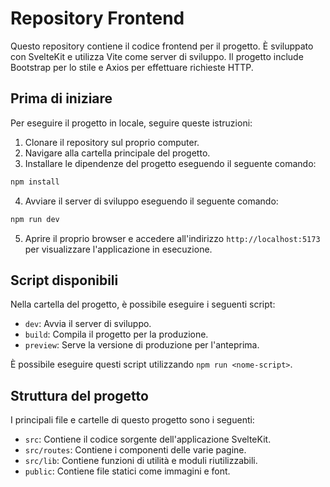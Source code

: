 # Repository Frontend

Questo repository contiene il codice frontend per il progetto. È sviluppato con SvelteKit e utilizza Vite come server di sviluppo. Il progetto include Bootstrap per lo stile e Axios per effettuare richieste HTTP.

## Prima di iniziare

Per eseguire il progetto in locale, seguire queste istruzioni:

1. Clonare il repository sul proprio computer.
2. Navigare alla cartella principale del progetto.
3. Installare le dipendenze del progetto eseguendo il seguente comando:

```bash
npm install
```

4. Avviare il server di sviluppo eseguendo il seguente comando:

```bash
npm run dev
```

5. Aprire il proprio browser e accedere all'indirizzo `http://localhost:5173` per visualizzare l'applicazione in esecuzione.

## Script disponibili

Nella cartella del progetto, è possibile eseguire i seguenti script:

- `dev`: Avvia il server di sviluppo.
- `build`: Compila il progetto per la produzione.
- `preview`: Serve la versione di produzione per l'anteprima.

È possibile eseguire questi script utilizzando `npm run <nome-script>`.

## Struttura del progetto

I principali file e cartelle di questo progetto sono i seguenti:

- `src`: Contiene il codice sorgente dell'applicazione SvelteKit.
- `src/routes`: Contiene i componenti delle varie pagine.
- `src/lib`: Contiene funzioni di utilità e moduli riutilizzabili.
- `public`: Contiene file statici come immagini e font.
